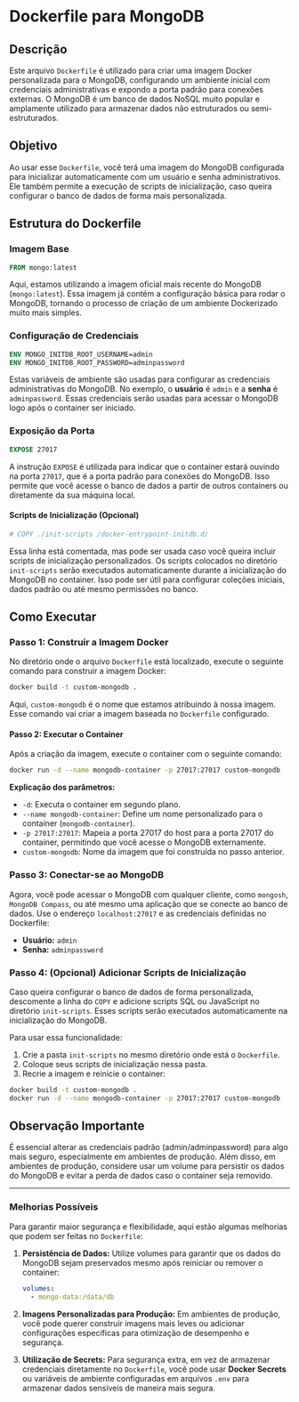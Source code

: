 # **Dockerfile para MongoDB**

## **Descrição**
Este arquivo `Dockerfile` é utilizado para criar uma imagem Docker personalizada para o MongoDB, configurando um ambiente inicial com credenciais administrativas e expondo a porta padrão para conexões externas. O MongoDB é um banco de dados NoSQL muito popular e amplamente utilizado para armazenar dados não estruturados ou semi-estruturados.

## **Objetivo**
Ao usar esse `Dockerfile`, você terá uma imagem do MongoDB configurada para inicializar automaticamente com um usuário e senha administrativos. Ele também permite a execução de scripts de inicialização, caso queira configurar o banco de dados de forma mais personalizada. 

## **Estrutura do Dockerfile**

### **Imagem Base**
```dockerfile
FROM mongo:latest
```
Aqui, estamos utilizando a imagem oficial mais recente do MongoDB (`mongo:latest`). Essa imagem já contém a configuração básica para rodar o MongoDB, tornando o processo de criação de um ambiente Dockerizado muito mais simples.

### **Configuração de Credenciais**
```dockerfile
ENV MONGO_INITDB_ROOT_USERNAME=admin
ENV MONGO_INITDB_ROOT_PASSWORD=adminpassword
```
Estas variáveis de ambiente são usadas para configurar as credenciais administrativas do MongoDB. No exemplo, o **usuário** é `admin` e a **senha** é `adminpassword`. Essas credenciais serão usadas para acessar o MongoDB logo após o container ser iniciado.

### **Exposição da Porta**
```dockerfile
EXPOSE 27017
```
A instrução `EXPOSE` é utilizada para indicar que o container estará ouvindo na porta `27017`, que é a porta padrão para conexões do MongoDB. Isso permite que você acesse o banco de dados a partir de outros containers ou diretamente da sua máquina local.

#### **Scripts de Inicialização (Opcional)**
```dockerfile
# COPY ./init-scripts /docker-entrypoint-initdb.d/
```
Essa linha está comentada, mas pode ser usada caso você queira incluir scripts de inicialização personalizados. Os scripts colocados no diretório `init-scripts` serão executados automaticamente durante a inicialização do MongoDB no container. Isso pode ser útil para configurar coleções iniciais, dados padrão ou até mesmo permissões no banco.

## **Como Executar**

### **Passo 1: Construir a Imagem Docker**
No diretório onde o arquivo `Dockerfile` está localizado, execute o seguinte comando para construir a imagem Docker:

```bash
docker build -t custom-mongodb .
```
Aqui, `custom-mongodb` é o nome que estamos atribuindo à nossa imagem. Esse comando vai criar a imagem baseada no `Dockerfile` configurado.

#### **Passo 2: Executar o Container**
Após a criação da imagem, execute o container com o seguinte comando:

```bash
docker run -d --name mongodb-container -p 27017:27017 custom-mongodb
```
**Explicação dos parâmetros:**

- `-d`: Executa o container em segundo plano.
- `--name mongodb-container`: Define um nome personalizado para o container (`mongodb-container`).
- `-p 27017:27017`: Mapeia a porta 27017 do host para a porta 27017 do container, permitindo que você acesse o MongoDB externamente.
- `custom-mongodb`: Nome da imagem que foi construída no passo anterior.

### **Passo 3: Conectar-se ao MongoDB**
Agora, você pode acessar o MongoDB com qualquer cliente, como `mongosh`, `MongoDB Compass`, ou até mesmo uma aplicação que se conecte ao banco de dados. Use o endereço `localhost:27017` e as credenciais definidas no Dockerfile:

- **Usuário:** `admin`
- **Senha:** `adminpassword`

### **Passo 4: (Opcional) Adicionar Scripts de Inicialização**
Caso queira configurar o banco de dados de forma personalizada, descomente a linha do `COPY` e adicione scripts SQL ou JavaScript no diretório `init-scripts`. Esses scripts serão executados automaticamente na inicialização do MongoDB.

Para usar essa funcionalidade:

1. Crie a pasta `init-scripts` no mesmo diretório onde está o `Dockerfile`.
2. Coloque seus scripts de inicialização nessa pasta.
3. Recrie a imagem e reinicie o container:

```bash
docker build -t custom-mongodb .
docker run -d --name mongodb-container -p 27017:27017 custom-mongodb
```

## **Observação Importante**
É essencial alterar as credenciais padrão (admin/adminpassword) para algo mais seguro, especialmente em ambientes de produção. Além disso, em ambientes de produção, considere usar um volume para persistir os dados do MongoDB e evitar a perda de dados caso o container seja removido.

---

### **Melhorias Possíveis**
Para garantir maior segurança e flexibilidade, aqui estão algumas melhorias que podem ser feitas no `Dockerfile`:

1. **Persistência de Dados:** Utilize volumes para garantir que os dados do MongoDB sejam preservados mesmo após reiniciar ou remover o container:
   ```yaml
   volumes:
     - mongo-data:/data/db
   ```

2. **Imagens Personalizadas para Produção:** Em ambientes de produção, você pode querer construir imagens mais leves ou adicionar configurações específicas para otimização de desempenho e segurança.

3. **Utilização de Secrets:** Para segurança extra, em vez de armazenar credenciais diretamente no `Dockerfile`, você pode usar **Docker Secrets** ou variáveis de ambiente configuradas em arquivos `.env` para armazenar dados sensíveis de maneira mais segura.


